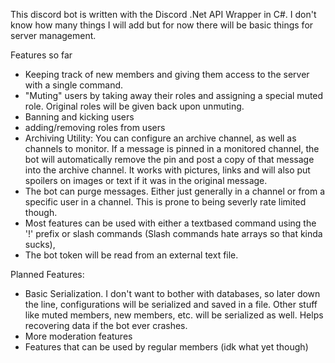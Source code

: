 This discord bot is written with the Discord .Net API Wrapper in C#. I don't know how many things I will add but for now there will be basic things for server management.

Features so far
- Keeping track of new members and giving them access to the server with a single command.
- "Muting" users by taking away their roles and assigning a special muted role. Original roles will be given back upon unmuting.
- Banning and kicking users
- adding/removing roles from users
- Archiving Utility: You can configure an archive channel, as well as channels to monitor. If a message is pinned in a monitored channel, the bot will automatically remove the pin and post a copy of that message into the archive channel. It works with pictures, links and will also put spoilers on images or text if it was in the original message.
- The bot can purge messages. Either just generally in a channel or from a specific user in a channel. This is prone to being severly rate limited though.
- Most features can be used with either a textbased command using the '!' prefix or slash commands (Slash commands hate arrays so that kinda sucks),
- The bot token will be read from an external text file.


Planned Features:
- Basic Serialization. I don't want to bother with databases, so later down the line, configurations will be serialized and saved in a file. Other stuff like muted members, new members, etc. will be serialized as well. Helps recovering data if the bot ever crashes.
- More moderation features
- Features that can be used by regular members (idk what yet though)
